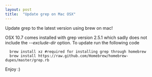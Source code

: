 ```yaml
---
layout: post
title:  "Update grep on Mac OSX"
---
```


Update grep to the latest version using brew on mac!

OSX 10.7 comes installed with grep version 2.5.1 which sadly does not include the *--exclude-dir* option.
To update run the following code

```
  brew install xz #required for installing grep through homebrew
  brew install https://raw.github.com/Homebrew/homebrew-dupes/master/grep.rb
```

Enjoy :)